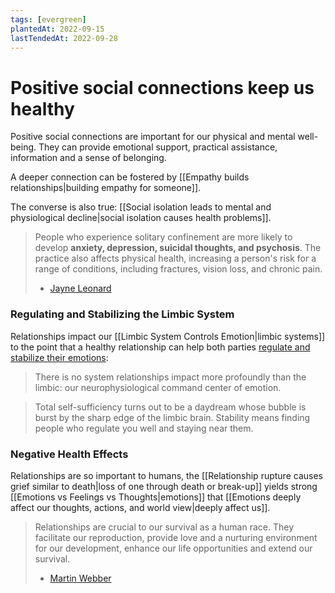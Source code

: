 ```yaml
---
tags: [evergreen]
plantedAt: 2022-09-15
lastTendedAt: 2022-09-28
---
```


# Positive social connections keep us healthy

Positive social connections are important for our physical and mental well-being. They can provide emotional support, practical assistance, information and a sense of belonging.

A deeper connection can be fostered by [[Empathy builds relationships|building empathy for someone]].

The converse is also true: [[Social isolation leads to mental and physiological decline|social isolation causes health problems]].

> People who experience solitary confinement are more likely to develop **anxiety, depression, suicidal thoughts, and psychosis**. The practice also affects physical health, increasing a person's risk for a range of conditions, including fractures, vision loss, and chronic pain.
> - [Jayne Leonard](https://www.medicalnewstoday.com/articles/solitary-confinement-effects)

### Regulating and Stabilizing the Limbic System

Relationships impact our [[Limbic System Controls Emotion|limbic systems]] to the point that a healthy relationship can help both parties [regulate and stabilize their emotions](https://www.themarginalian.org/2022/09/06/general-theory-of-love-separation/):

>  There is no system relationships impact more profoundly than the limbic: our neurophysiological command center of emotion.

> Total self-sufficiency turns out to be a daydream whose bubble is burst by the sharp edge of the limbic brain. Stability means finding people who regulate you well and staying near them.

### Negative Health Effects

Relationships are so important to humans, the [[Relationship rupture causes grief similar to death|loss of one through death or break-up]] yields strong [[Emotions vs Feelings vs Thoughts|emotions]] that [[Emotions deeply affect our thoughts, actions, and world view|deeply affect us]].

> Relationships are crucial to our survival as a human race. They facilitate our reproduction, provide love and a nurturing environment for our development, enhance our life opportunities and extend our survival.
> - [Martin Webber](https://martinwebber.net/archives/2219)
